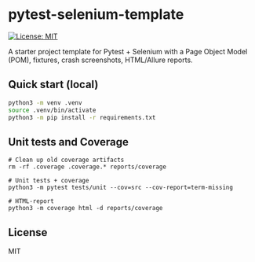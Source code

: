 # pytest-selenium-template
[![License: MIT](https://img.shields.io/badge/License-MIT-yellow.svg)](LICENSE)

A starter project template for Pytest + Selenium with a Page Object Model (POM), fixtures, crash screenshots, HTML/Allure reports.


## Quick start (local)
```bash
python3 -m venv .venv
source .venv/bin/activate
python3 -m pip install -r requirements.txt
```

## Unit tests and Coverage
```bush
# Clean up old coverage artifacts
rm -rf .coverage .coverage.* reports/coverage

# Unit tests + coverage
python3 -m pytest tests/unit --cov=src --cov-report=term-missing

# HTML-report
python3 -m coverage html -d reports/coverage
```

## License
MIT
